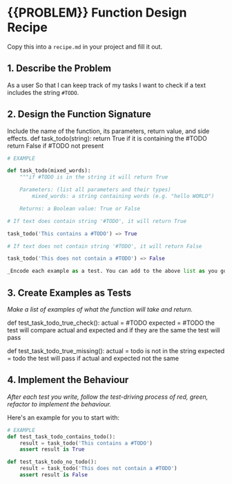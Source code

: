 # {{PROBLEM}} Function Design Recipe

Copy this into a `recipe.md` in your project and fill it out.

## 1. Describe the Problem

As a user
So that I can keep track of my tasks
I want to check if a text includes the string `#TODO`.

## 2. Design the Function Signature

Include the name of the function, its parameters, return value, and side effects.
def task_todo(string):
return True if it is containing the #TODO
return False if #TODO not present

```python
# EXAMPLE

def task_todo(mixed_words):
    """if #TODO is in the string it will return True

    Parameters: (list all parameters and their types)
        mixed_words: a string containing words (e.g. "hello WORLD")

    Returns: a Boolean value: True or False

```

```python
# If text does contain string '#TODO', it will return True

task_todo('This contains a #TODO') => True

# If text does not contain string '#TODO', it will return False

task_todo('This does not contain a #TODO') => False

_Encode each example as a test. You can add to the above list as you go._
```

## 3. Create Examples as Tests

_Make a list of examples of what the function will take and return._

def test_task_todo_true_check():
actual = #TODO
expected = #TODO
the test will compare actual and expected and if they are the same the test will pass

def test_task_todo_true_missing():
actual = todo is not in the string
expected = todo
the test will pass if actual and expected not the same

## 4. Implement the Behaviour

_After each test you write, follow the test-driving process of red, green, refactor to implement the behaviour._

Here's an example for you to start with:

```python
# EXAMPLE
def test_task_todo_contains_todo():
    result = task_todo('This contains a #TODO')
    assert result is True

def test_task_todo_no_todo():
    result = task_todo('This does not contain a #TODO')
    assert result is False


```

